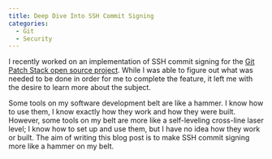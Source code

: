 ```yaml
---
title: Deep Dive Into SSH Commit Signing
categories:
  - Git
  - Security
---
```


I recently worked on an implementation of SSH commit signing for the [Git Patch Stack open source project](https://git-ps.sh/).
While I was able to figure out what was needed to be done in order for me to complete the feature, it left me with the desire to learn more about the subject.

Some tools on my software development belt are like a hammer. I know how to use them, I know exactly how they work and how they were built.
However, some tools on my belt are more like a self-leveling cross-line laser level; I know how to set up and use them, but I have no idea how they work or built.
The aim of writing this blog post is to make SSH commit signing more like a hammer on my belt.
